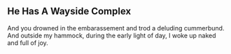He Has A Wayside Complex
------------------------
And you drowned in the embarassement and trod a deluding cummerbund.  
And outside my hammock, during the early light of day, I woke up naked  
and full of joy.  
